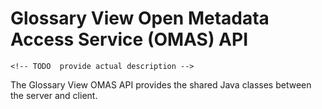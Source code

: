 <!-- SPDX-License-Identifier: CC-BY-4.0 -->
<!-- Copyright Contributors to the ODPi Egeria project.  -->

# Glossary View Open Metadata Access Service (OMAS) API

    <!-- TODO  provide actual description --> 

The Glossary View OMAS API provides the shared Java classes between the
server and client.

